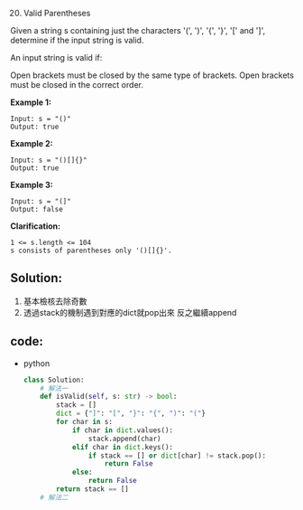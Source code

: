 20. Valid Parentheses

Given a string s containing just the characters '(', ')', '{', '}', '[' and ']', determine if the input string is valid.

An input string is valid if:

Open brackets must be closed by the same type of brackets.
Open brackets must be closed in the correct order.
<!-- **Note:**  -->

**Example 1:**
```
Input: s = "()"
Output: true
```

**Example 2:**
```
Input: s = "()[]{}"
Output: true
```

**Example 3:**
```
Input: s = "(]"
Output: false
```

**Clarification:**
```
1 <= s.length <= 104
s consists of parentheses only '()[]{}'.
```

## Solution:

1. 基本檢核去除奇數
2. 透過stack的機制遇到對應的dict就pop出來 反之繼續append

## code:

<!-- - java
  - Code
    ```java
    class Solution {
    }
    ``` -->
- python
    ```py
    class Solution:
        # 解法一
        def isValid(self, s: str) -> bool:
            stack = []
            dict = {"]": "[", "}": "{", ")": "("}
            for char in s:
                if char in dict.values():
                    stack.append(char)
                elif char in dict.keys():
                    if stack == [] or dict[char] != stack.pop():
                        return False
                else:
                    return False
            return stack == []
        # 解法二
    ```
